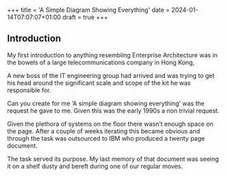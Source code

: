 +++
title = 'A Simple Diagram Showing Everything'
date = 2024-01-14T07:07:07+01:00
draft = true
+++
## Introduction

My first introduction to anything resembling Enterprise Architecture was in the bowels of a large telecommunications company in Hong Kong,

A new boss of the IT engineering group had arrived and was trying to get his head around the significant scale and scope of the kit he was responsible for.

Can you create for me ‘A simple diagram showing everything’ was the request he gave to me. Given this was the early 1990s a non trivial request.

Given the plethora of systems on the floor there wasn’t enough space on the page. After a couple of weeks iterating this became obvious and through the task was outsourced to IBM who produced a twenty page document. 

The task served its purpose. My last memory of that document was seeing it on a shelf dusty and bereft during one of our regular moves. 







